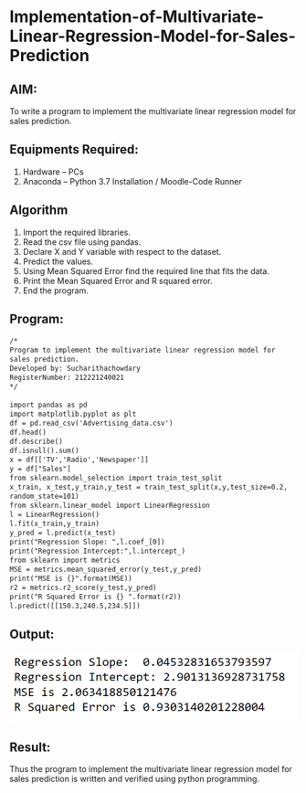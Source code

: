 # Implementation-of-Multivariate-Linear-Regression-Model-for-Sales-Prediction

## AIM:
To write a program to implement the multivariate linear regression model for sales prediction.

## Equipments Required:
1. Hardware – PCs
2. Anaconda – Python 3.7 Installation / Moodle-Code Runner

## Algorithm
1. Import the required libraries.
2. Read the csv file using pandas.
3. Declare X and Y variable with respect to the dataset.
4. Predict the values.
5. Using Mean Squared Error find the required line that fits the data.
6. Print the Mean Squared Error and R squared error.
7. End the program.

## Program:
```
/*
Program to implement the multivariate linear regression model for sales prediction.
Developed by: Sucharithachowdary
RegisterNumber: 212221240021 
*/

import pandas as pd
import matplotlib.pyplot as plt
df = pd.read_csv('Advertising_data.csv')
df.head()
df.describe()
df.isnull().sum()
x = df[['TV','Radio','Newspaper']]
y = df["Sales"]
from sklearn.model_selection import train_test_split
x_train, x_test,y_train,y_test = train_test_split(x,y,test_size=0.2, random_state=101)
from sklearn.linear_model import LinearRegression
l = LinearRegression()
l.fit(x_train,y_train)
y_pred = l.predict(x_test)
print("Regression Slope: ",l.coef_[0])
print("Regression Intercept:",l.intercept_)
from sklearn import metrics
MSE = metrics.mean_squared_error(y_test,y_pred)
print("MSE is {}".format(MSE))
r2 = metrics.r2_score(y_test,y_pred)
print("R Squared Error is {} ".format(r2))
l.predict([[150.3,240.5,234.5]])
```

## Output:
![output](https://github.com/Hemapriya-2004/Implementation-of-Multivariate-Linear-Regression-Model-for-Sales-Prediction/blob/main/1.png?raw=true)


## Result:
Thus the program to implement the multivariate linear regression model for sales prediction is written and verified using python programming.

